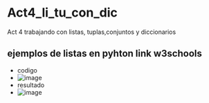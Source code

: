 # Act4_li_tu_con_dic
Act 4 trabajando con listas, tuplas,conjuntos y diccionarios
## ejemplos de listas en pyhton link w3schools
- codigo
- ![image](https://github.com/user-attachments/assets/c021f0c8-7ef5-422a-880c-52514c9d2ee8)
- resultado
- ![image](https://github.com/user-attachments/assets/3d498ef1-ca1e-40a5-b23e-2414a2ac18b1)

